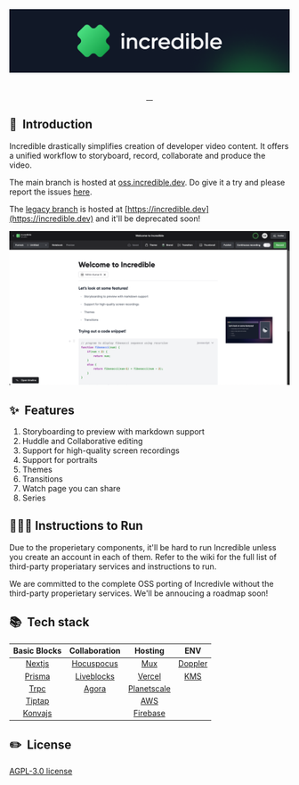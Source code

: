 <div align="center">
  <img alt="logo" src="assets/logo.png"/>
</div>

<br/>

<p align="center">
  <a aria-label="Explore documentation" href="https://github.com/IncredibleDevHQ/Incredible/wiki" target="_blank">
    <img alt="" src="https://img.shields.io/badge/Docs-383b40.svg?style=for-the-badge&logo=readthedocs&logoColor=white">
  </a>
  <a aria-label="Report an issue" href="https://github.com/IncredibleDevHQ/Incredible/issues/new/choose" target="_blank">
      <img alt="" src="https://img.shields.io/badge/Report%20bug-383b40.svg?style=for-the-badge&logo=data:image/png;base64,iVBORw0KGgoAAAANSUhEUgAAAA4AAAAOCAYAAAAfSC3RAAAACXBIWXMAAAsTAAALEwEAmpwYAAAAAXNSR0IArs4c6QAAAARnQU1BAACxjwv8YQUAAADMSURBVHgBjVILDcIwEL0uCJiESsAB4AAHWBgOcEKQgIKBg03B5mBzcLwjd9mlaZu95OWa9r32PiUqgJkj2NJeqKHnDZPs7TF6k6FPdQcVXxGGEMKs+3Oiay0bhAjdJ+jGA+EEvqiOGzjC2PkUO3DhMhZ9IFvf5OvipEm5Gjlzz1fjWWM0HVINjS0EmaZ4zE5HjUszknavgNbPs3EmmdVaMcpZb7/JXjyCI3gpmFc9E43MnGyO/1uQ/oq1XPIE32qS+d5xNngd1cCVT/4DeYu5iXz7pyIAAAAASUVORK5CYII=&logoColor=white">
  </a>
  <a aria-label="Request a feature" href="https://github.com/IncredibleDevHQ/Incredible/issues/new?assignees=&labels=feature+request&template=feature_request.yml" target="_blank">
    <img alt="" src="https://img.shields.io/badge/Request%20Feature-383b40.svg?style=for-the-badge&logo=data:image/png;base64,iVBORw0KGgoAAAANSUhEUgAAAA4AAAAOCAYAAAAfSC3RAAAACXBIWXMAAAsTAAALEwEAmpwYAAAAAXNSR0IArs4c6QAAAARnQU1BAACxjwv8YQUAAACTSURBVHgBlZJtDYYwDIRvKHglTAISJgEJrwQcIAUrOAAH4AAclDYZ4avdxpP0T9dbL7cBBkTkuX4ohYf/XCOdzNLLiTqyaVPWUqxX69VFG5BGRI0m9MjjNeGCPNOrI/5jghazeR0f1jEELZgaKXigUYThOVcp2g0FOGNruA05N6AEFvYxKKn+y0Z57OOXbLzxZX8HqsTUEzggWlEAAAAASUVORK5CYII=&logoColor=white">
  </a>
  <a aria-label="Join our community on Discord" href="https://discord.gg/jJQWQs8Fh2" target="_blank">
      <img alt="" src="https://img.shields.io/badge/Join%20our%20community-16a34a.svg?style=for-the-badge&logo=Discord&logoColor=white">
  </a>
  <br/>
</p>

## 👋 &nbsp;Introduction

Incredible drastically simplifies creation of developer video content. It offers a unified workflow to storyboard, record, collaborate and produce the video.

The main branch is hosted at [oss.incredible.dev](https://oss.incredible.dev). Do give it a try and please report the issues [here](https://github.com/IncredibleDevHQ/Incredible/issues). 

 The [legacy branch](https://github.com/IncredibleDevHQ/Incredible/tree/legacy) is hosted at [https://incredible.dev](https://incredible.dev) and it'll be deprecated soon!
 
![Studio Main Page](assets/main.png)


## ✨ &nbsp;Features

1. Storyboarding to preview with markdown support
2. Huddle and Collaborative editing
3. Support for high-quality screen recordings
4. Support for portraits
5. Themes
6. Transitions
7. Watch page you can share
8. Series

## 🏃🏽‍♂️ Instructions to Run
Due to the properietary components, it'll be hard to run Incredible unless you create an account in each of them. 
Refer to the wiki for the full list of third-party properiatary services and instructions to run.

We are committed to the complete OSS porting of Incredivle without the third-party properietary services. We'll be annoucing a roadmap soon!

## 📚 &nbsp;Tech stack

|                  Basic Blocks                  |                Collaboration                 |                 Hosting                  |                ENV                 |
| :--------------------------------------------: | :------------------------------------------: | :--------------------------------------: | :--------------------------------: |
|  [Nextjs](https://github.com/vercel/next.js)   | [Hocuspocus](https://tiptap.dev/hocuspocus/) |         [Mux](https://mux.com/)          |  [Doppler](https://doppler.com/)   |
|   [Prisma](https://github.com/prisma/prisma)   |     [Liveblocks](https://liveblocks.io/)     |      [Vercel](https://vercel.com/)       | [KMS](https://aws.amazon.com/kms/) |
|      [Trpc](https://github.com/trpc/trpc)      |          [Agora](https://agora.io/)          | [Planetscale](https://planetscale.com/)  |                                    |
| [Tiptap](https://github.com/ueberdosis/tiptap) |                                              |      [AWS](https://aws.amazon.com/)      |                                    |
|  [Konvajs](https://github.com/konvajs/konva)   |                                              | [Firebase](https://firebase.google.com/) |                                    |

## ✏️ &nbsp;License

[AGPL-3.0 license](https://github.com/IncredibleDevHQ/Incredible/blob/main/LICENSE)

